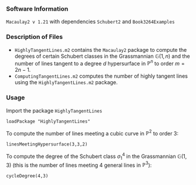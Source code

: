 ### Software Information
`Macaulay2 v 1.21` with dependencies `Schubert2` and `Book3264Examples`

### Description of Files
* `HighlyTangentLines.m2` contains the `Macaulay2` package to compute the degrees of certain Schubert classes in the Grassmannian $\mathbb{G}(1,n)$ and the number of lines tangent to a degree $d$ hypersurface in $\mathbb{P}^{n}$ to order $m=2n-1$. 
* `ComputingTangentLines.m2` computes the number of highly tangent lines using the `HighlyTangentLines.m2` package.

### Usage
Import the package `HighlyTangentLines`
```
loadPackage "HighlyTangentLines"
```
To compute the number of lines meeting a cubic curve in $\mathbb{P}^{2}$ to order 3:
```
linesMeetingHypersurface(3,3,2)
```
To compute the degree of the Schubert class $\sigma_{1}^{4}$ in the Grassmannian $\mathbb{G}(1,3)$ (this is the number of lines meeting 4 general lines in $\mathbb{P}^{3}$):
```
cycleDegree(4,3)
```
